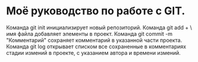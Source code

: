 # Моё руководство по работе с GIT.
Команда git init инициализирует новый репозиторий.
Команда git add + \ имя файла добавляет элементы в проект.
Команда git commit -m "Комментарий" сохраняет комментарий в указанной части проекта.
Команда git log открывает списком все сохраненные в комментариях стадии измений в проекте, с указанием автора и времени измений. 